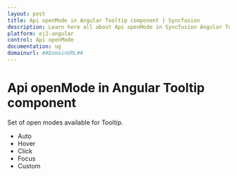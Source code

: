 ```yaml
---
layout: post
title: Api openMode in Angular Tooltip component | Syncfusion
description: Learn here all about Api openMode in Syncfusion Angular Tooltip component of Syncfusion Essential JS 2 and more.
platform: ej2-angular
control: Api openMode 
documentation: ug
domainurl: ##DomainURL##
---
```


# Api openMode in Angular Tooltip component

Set of open modes available for Tooltip.
* Auto
* Hover
* Click
* Focus
* Custom